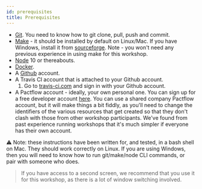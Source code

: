 ```yaml
---
id: prerequisites
title: Prerequisites
---
```


* [Git](https://git-scm.com/book/en/v2/Getting-Started-Installing-Git). You need to know how to git clone, pull, push and commit.
* [Make](https://www.gnu.org/software/make/manual/make.html) - it should be installed by default on Linux/Mac. If you have Windows, install it from [sourceforge](http://gnuwin32.sourceforge.net/packages/make.htm). Note - you won't need any previous experience in using make for this workshop.
* [Node](https://nodejs.org/) 10 or thereabouts.
* [Docker](https://www.docker.com/products/docker-desktop).
* A [Github](http://github.com/) account.
* A Travis CI account that is attached to your Github account.
    1. Go to [travis-ci.com][travis-ci] and sign in with your Github account.
* A Pactflow account - ideally, your own personal one. You can sign up for a free developer account [here](https://pactflow.io/pricing/). You can use a shared company Pactflow account, but it will make things a bit fiddly, as you'll need to change the identifiers of the various resources that get created so that they don't clash with those from other workshop participants. We've found from past experience running workshops that it's much simpler if everyone has their own account.

⚠️ Note: these instructions have been written for, and tested, in a bash shell on Mac. They should work correctly on Linux. If you are using Windows, then you will need to know how to run git/make/node CLI commands, or pair with someone who does.

> If you have access to a second screen, we recommend that you use it for this workshop, as there is a lot of window switching involved.

[travis-ci]: https://travis-ci.com
